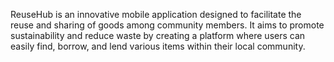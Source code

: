 ReuseHub is an innovative mobile application designed to facilitate the reuse and sharing of goods among community members. 
It aims to promote sustainability and reduce waste by creating a platform where users can easily find, borrow, 
and lend various items within their local community.

